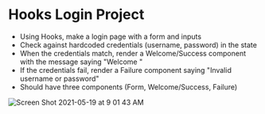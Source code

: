 # Hooks Login Project

- Using Hooks, make a login page with a form and inputs
- Check against hardcoded credentials (username, password) in the state
- When the credentials match, render a Welcome/Success component with the message saying "Welcome <username>"
- If the credentials fail, render a Failure component saying "Invalid username or password"
- Should have three components (Form, Welcome/Success, Failure)

![Screen Shot 2021-05-19 at 9 01 43 AM](https://user-images.githubusercontent.com/80981810/118818044-e065ec00-b881-11eb-8e55-8d57e249df38.png)

